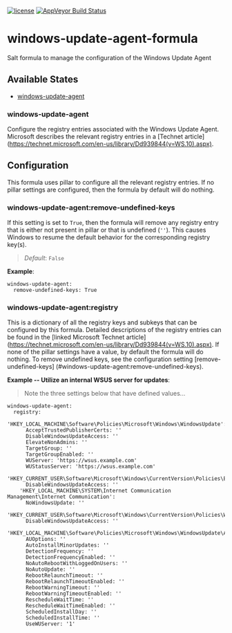 [![license](https://img.shields.io/github/license/plus3it/windows-update-agent-formula.svg)](./LICENSE)
[![AppVeyor Build Status](https://ci.appveyor.com/api/projects/status/github/plus3it/windows-update-agent-formula?branch=master&svg=true)](https://ci.appveyor.com/project/plus3it/windows-update-agent-formula)

# windows-update-agent-formula
Salt formula to manage the configuration of the Windows Update Agent


## Available States

-   [windows-update-agent](#windows-update-agent)


### windows-update-agent

Configure the registry entries associated with the Windows Update Agent.
Microsoft describes the relevant registry entries in a [Technet article]
(https://technet.microsoft.com/en-us/library/Dd939844(v=WS.10).aspx).


## Configuration

This formula uses pillar to configure all the relevant registry entries. If no
pillar settings are configured, then the formula by default will do nothing.


### windows-update-agent:remove-undefined-keys

If this setting is set to `True`, then the formula will remove any registry
entry that is either not present in pillar or that is undefined (`''`). This
causes Windows to resume the default behavior for the corresponding registry
key(s).

>*Default*: `False`

**Example**:

```
windows-update-agent:
  remove-undefined-keys: True
```


### windows-update-agent:registry

This is a dictionary of all the registry keys and subkeys that can be
configured by this formula. Detailed descriptions of the registry entries can
be found in the [linked Microsoft Technet article]
(https://technet.microsoft.com/en-us/library/Dd939844(v=WS.10).aspx). If none
of the pillar settings have a value, by default the formula will do nothing.
To remove undefined keys, see the configuration setting [remove-undefined-keys]
(#windows-update-agent:remove-undefined-keys).

**Example -- Utilize an internal WSUS server for updates**:
>Note the three settings below that have defined values...

```
windows-update-agent:
  registry:
    'HKEY_LOCAL_MACHINE\Software\Policies\Microsoft\Windows\WindowsUpdate':
      AcceptTrustedPublisherCerts: ''
      DisableWindowsUpdateAccess: ''
      ElevateNonAdmins: ''
      TargetGroup: ''
      TargetGroupEnabled: ''
      WUServer: 'https://wsus.example.com'
      WUStatusServer: 'https://wsus.example.com'
    'HKEY_CURRENT_USER\Software\Microsoft\Windows\CurrentVersion\Policies\Explorer':
      DisableWindowsUpdateAccess: ''
    'HKEY_LOCAL_MACHINE\SYSTEM\Internet Communication Management\Internet Communication':
      NoWindowsUpdate: ''
    'HKEY_CURRENT_USER\Software\Microsoft\Windows\CurrentVersion\Policies\WindowsUpdate':
      DisableWindowsUpdateAccess: ''
    'HKEY_LOCAL_MACHINE\Software\Policies\Microsoft\Windows\WindowsUpdate\AU':
      AUOptions: ''
      AutoInstallMinorUpdates: ''
      DetectionFrequency: ''
      DetectionFrequencyEnabled: ''
      NoAutoRebootWithLoggedOnUsers: ''
      NoAutoUpdate: ''
      RebootRelaunchTimeout: ''
      RebootRelaunchTimeoutEnabled: ''
      RebootWarningTimeout: ''
      RebootWarningTimeoutEnabled: ''
      RescheduleWaitTime: ''
      RescheduleWaitTimeEnabled: ''
      ScheduledInstallDay: ''
      ScheduledInstallTime: ''
      UseWUServer: '1'
```
